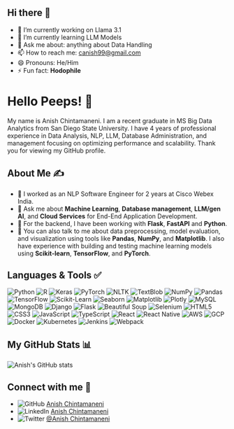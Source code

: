 ## Hi there 👋

- 🔭 I’m currently working on Llama 3.1
- 🌱 I’m currently learning LLM Models
- 💬 Ask me about: anything about Data Handling 
- 📫 How to reach me: canish99@gmail.com
- 😄 Pronouns: He/Him
- ⚡ Fun fact: **Hodophile**

# Hello Peeps! 👋
My name is Anish Chintamaneni. I am a recent graduate in MS Big Data Analytics from San Diego State University. I have 4 years of professional experience in Data Analysis, NLP, LLM, Database Administration, and management focusing on optimizing performance and scalability. Thank you for viewing my GitHub profile.

## About Me ✍
- 🔭 I worked as an NLP Software Engineer for 2 years at Cisco Webex India.
- 💬 Ask me about **Machine Learning**, **Database management**, **LLM/gen AI**, and **Cloud Services** for End-End Application Development.
- 💬 For the backend, I have been working with **Flask**, **FastAPI** and **Python**.
- 💬 You can also talk to me about data preprocessing, model evaluation, and visualization using tools like **Pandas**, **NumPy**, and **Matplotlib**. I also have experience with building and testing machine learning models using **Scikit-learn**, **TensorFlow**, and **PyTorch**.


## Languages & Tools ✅
![Python](https://img.shields.io/badge/-Python-3776AB?logo=python&logoColor=white&style=flat)
![R](https://img.shields.io/badge/-R-276DC3?logo=r&logoColor=white&style=flat)
![Keras](https://img.shields.io/badge/-Keras-D00000?logo=keras&logoColor=white&style=flat)
![PyTorch](https://img.shields.io/badge/-PyTorch-EE4C2C?logo=pytorch&logoColor=white&style=flat)
![NLTK](https://img.shields.io/badge/-NLTK-3974A4?logo=python&logoColor=white&style=flat)
![TextBlob](https://img.shields.io/badge/-TextBlob-FFD43B?logo=python&logoColor=black&style=flat)
![NumPy](https://img.shields.io/badge/-NumPy-013243?logo=numpy&logoColor=white&style=flat)
![Pandas](https://img.shields.io/badge/-Pandas-150458?logo=pandas&logoColor=white&style=flat)
![TensorFlow](https://img.shields.io/badge/-TensorFlow-FF6F00?logo=tensorflow&logoColor=white&style=flat)
![Scikit-Learn](https://img.shields.io/badge/-Scikit--Learn-F7931E?logo=scikit-learn&logoColor=white&style=flat)
![Seaborn](https://img.shields.io/badge/-Seaborn-3776AB?logo=python&logoColor=white&style=flat)
![Matplotlib](https://img.shields.io/badge/-Matplotlib-3776AB?logo=python&logoColor=white&style=flat)
![Plotly](https://img.shields.io/badge/-Plotly-3F4F75?logo=plotly&logoColor=white&style=flat)
![MySQL](https://img.shields.io/badge/-MySQL-4479A1?logo=mysql&logoColor=white&style=flat)
![MongoDB](https://img.shields.io/badge/-MongoDB-47A248?logo=mongodb&logoColor=white&style=flat)
![Django](https://img.shields.io/badge/-Django-092E20?logo=django&logoColor=white&style=flat)
![Flask](https://img.shields.io/badge/-Flask-000000?logo=flask&logoColor=white&style=flat)
![Beautiful Soup](https://img.shields.io/badge/-Beautiful%20Soup-FF69B4?logo=python&logoColor=white&style=flat)
![Selenium](https://img.shields.io/badge/-Selenium-43B02A?logo=selenium&logoColor=white&style=flat)
![HTML5](https://img.shields.io/badge/-HTML5-E34F26?logo=html5&logoColor=white&style=flat)
![CSS3](https://img.shields.io/badge/-CSS3-1572B6?logo=css3&logoColor=white&style=flat)
![JavaScript](https://img.shields.io/badge/-JavaScript-F7DF1E?logo=javascript&logoColor=black&style=flat)
![TypeScript](https://img.shields.io/badge/-TypeScript-3178C6?logo=typescript&logoColor=white&style=flat)
![React](https://img.shields.io/badge/-React-61DAFB?logo=react&logoColor=black&style=flat)
![React Native](https://img.shields.io/badge/-React%20Native-61DAFB?logo=react&logoColor=black&style=flat)
![AWS](https://img.shields.io/badge/-AWS-232F3E?logo=amazon-aws&logoColor=white&style=flat)
![GCP](https://img.shields.io/badge/-Google%20Cloud-4285F4?logo=google-cloud&logoColor=white&style=flat)
![Docker](https://img.shields.io/badge/-Docker-2496ED?logo=docker&logoColor=white&style=flat)
![Kubernetes](https://img.shields.io/badge/-Kubernetes-326CE5?logo=kubernetes&logoColor=white&style=flat)
![Jenkins](https://img.shields.io/badge/-Jenkins-D24939?logo=jenkins&logoColor=white&style=flat)
![Webpack](https://img.shields.io/badge/-Webpack-8DD6F9?logo=webpack&logoColor=black&style=flat)

## My GitHub Stats 📊
![Anish's GitHub stats](https://github-readme-stats.vercel.app/api?username=canish26&show_icons=true&theme=radical)

## Connect with me 🤝
- ![GitHub](https://img.shields.io/badge/-GitHub-181717?logo=github&logoColor=white&style=flat) [Anish Chintamaneni](https://github.com/canish26)
- ![LinkedIn](https://img.shields.io/badge/-LinkedIn-0A66C2?logo=linkedin&logoColor=white&style=flat) [Anish Chintamaneni](https://www.linkedin.com/in/anish-chintamaneni-736789160/)
- ![Twitter](https://img.shields.io/badge/-Twitter-1DA1F2?logo=twitter&logoColor=white&style=flat) [@Anish Chintamaneni](https://x.com/CAnish5791)
